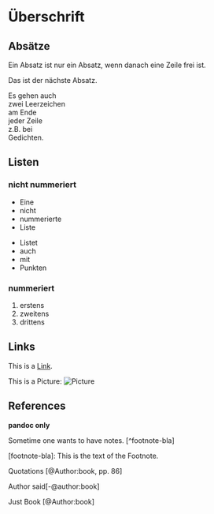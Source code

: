 # Überschrift

## Absätze

Ein Absatz ist nur ein Absatz, wenn danach eine Zeile frei ist.

Das ist der nächste Absatz.

Es gehen auch  
zwei Leerzeichen  
am Ende  
jeder Zeile  
z.B. bei  
Gedichten.

## Listen

### nicht nummeriert 

- Eine
- nicht
- nummerierte
- Liste

* Listet
* auch
* mit
* Punkten

### nummeriert

1. erstens
1. zweitens
1. drittens

## Links
 
This is a [Link](http://example.com). 

This is a Picture:
![Picture](http://i0.kym-cdn.com/photos/images/original/000/101/781/Y0UJC.png)

## References

**pandoc only**

Sometime one wants to have notes. [^footnote-bla]

[footnote-bla]: This is the text of the Footnote.

Quotations [@Author:book, pp. 86]

Author said[-@author:book]

Just Book [@Author:book]

